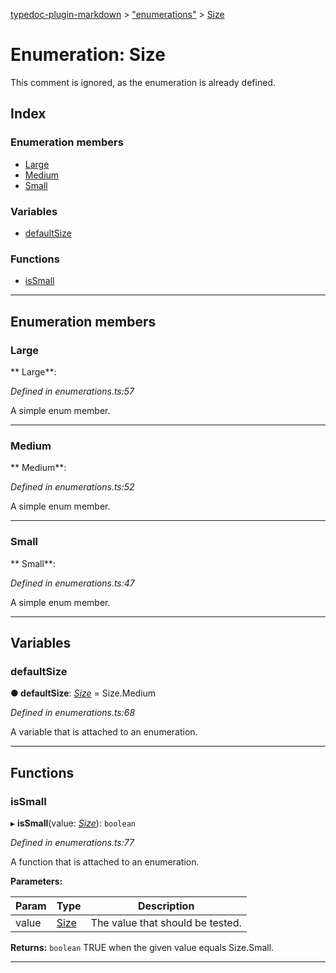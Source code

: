 [typedoc-plugin-markdown](../README.md) > ["enumerations"](../modules/_enumerations_.md) > [Size](../enums/_enumerations_.size.md)

# Enumeration: Size

This comment is ignored, as the enumeration is already defined.

## Index

### Enumeration members

* [Large](_enumerations_.size.md#large)
* [Medium](_enumerations_.size.md#medium)
* [Small](_enumerations_.size.md#small)

### Variables

* [defaultSize](_enumerations_.size.md#defaultsize)

### Functions

* [isSmall](_enumerations_.size.md#issmall)

---

## Enumeration members
<a id="large"></a>

###  Large

** Large**:   

*Defined in enumerations.ts:57*

A simple enum member.

___

<a id="medium"></a>

###  Medium

** Medium**:   

*Defined in enumerations.ts:52*

A simple enum member.

___

<a id="small"></a>

###  Small

** Small**:   

*Defined in enumerations.ts:47*

A simple enum member.

___

## Variables
<a id="defaultsize"></a>

###  defaultSize

**●  defaultSize**:  *[Size](_enumerations_.size.md)*  =  Size.Medium

*Defined in enumerations.ts:68*

A variable that is attached to an enumeration.

___

## Functions
<a id="issmall"></a>

###  isSmall

▸ **isSmall**(value: *[Size](_enumerations_.size.md)*): `boolean`

*Defined in enumerations.ts:77*

A function that is attached to an enumeration.

**Parameters:**

| Param | Type | Description |
| ------ | ------ | ------ |
| value | [Size](_enumerations_.size.md)   |  The value that should be tested. |

**Returns:** `boolean`
TRUE when the given value equals Size.Small.

___

